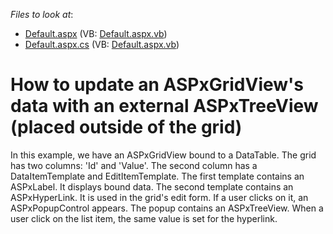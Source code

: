<!-- default file list -->
*Files to look at*:

* [Default.aspx](./CS/WebSite/Default.aspx) (VB: [Default.aspx.vb](./VB/WebSite/Default.aspx.vb))
* [Default.aspx.cs](./CS/WebSite/Default.aspx.cs) (VB: [Default.aspx.vb](./VB/WebSite/Default.aspx.vb))
<!-- default file list end -->
# How to update an ASPxGridView's data with an external ASPxTreeView (placed outside of the grid)


<p>In this example, we have an ASPxGridView bound to a DataTable. The grid has two columns: 'Id' and 'Value'. The second column has a DataItemTemplate and EditItemTemplate. The first template contains an ASPxLabel. It displays bound data. The second template contains an ASPxHyperLink. It is used in the grid's edit form. If a user clicks on it, an ASPxPopupControl appears. The popup contains an ASPxTreeView. When a user click on the list item, the same value is set for the hyperlink.</p>

<br/>


